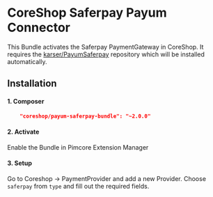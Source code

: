 # CoreShop Saferpay Payum Connector
This Bundle activates the Saferpay PaymentGateway in CoreShop.
It requires the [karser/PayumSaferpay](https://github.com/karser/PayumSaferpay) repository which will be installed automatically.

## Installation

#### 1. Composer

```json
    "coreshop/payum-saferpay-bundle": "~2.0.0"
```

#### 2. Activate
Enable the Bundle in Pimcore Extension Manager

#### 3. Setup
Go to Coreshop -> PaymentProvider and add a new Provider. Choose `saferpay` from `type` and fill out the required fields.

